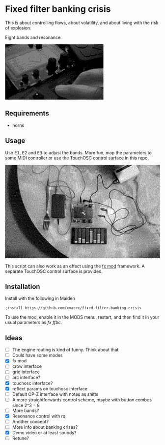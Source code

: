 # Fixed filter banking crisis

This is about controlling flows, about volatility, and about living with the risk of explosion.

Eight bands and resonance.

![](fixed-filter-banking-crisis.gif)

## Requirements

- norns

## Usage

Use <kbd>E1</kbd>, <kbd>E2</kbd> and <kbd>E3</kbd> to adjust the bands. More fun, map the parameters to some MIDI controller or use the TouchOSC control surface in this repo.

![](fixed-filter-banking-crisis-touchosc.gif)

This script can also work as an effect using the [fx mod](https://llllllll.co/t/fx-mod/62726) framework. A separate TouchOSC control surface is provided.

## Installation

Install with the following in Maiden

```
;install https://github.com/xmacex/fixed-filter-banking-crisis
```

To use the mod, enable it in the MODS menu, restart, and then find it in your usual parameters as *fx ffbc*.

## Ideas

- [ ] The engine routing is kind of funny. Think about that
- [ ] Could have some modes
- [x] fx mod
- [ ] crow interface
- [ ] grid interface
- [ ] arc interface?
- [x] touchosc interface?
- [x] reflect params on touchosc interface
- [ ] Default OP-Z interface with notes as shifts
- [ ] A more straightforwards control scheme, maybe with button combos since 2^3 = 8
- [ ] More bands?
- [x] Resonance control with rq
- [ ] Another concept?
- [ ] More info about banking crises?
- [x] Demo video or at least sounds?
- [ ] Retune?

